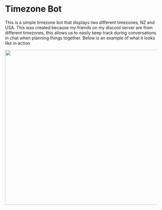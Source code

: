 <body>
  <h1>Timezone Bot</h1>
  <p>This is a simple timezone bot that displays two different timezones, NZ and USA. 
    This was created because my friends on my discord server are from different timezones, this allows us to easily keep track during conversations in chat when planning things together. Below is an example of what it looks like in action</p>
  <img src="https://github.com/Benjamin-Fever/Discord-Timezone-Bot/assets/43081670/9a0a735a-778c-46c0-8914-8b7947b3da35" width="510"/>
</body>
